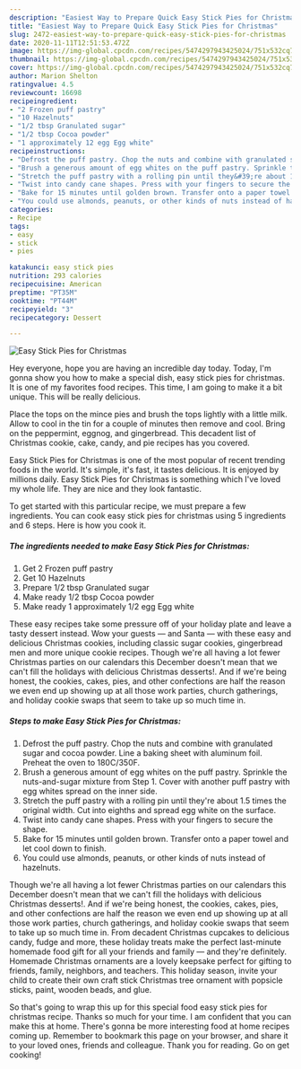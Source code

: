 ```yaml
---
description: "Easiest Way to Prepare Quick Easy Stick Pies for Christmas"
title: "Easiest Way to Prepare Quick Easy Stick Pies for Christmas"
slug: 2472-easiest-way-to-prepare-quick-easy-stick-pies-for-christmas
date: 2020-11-11T12:51:53.472Z
image: https://img-global.cpcdn.com/recipes/5474297943425024/751x532cq70/easy-stick-pies-for-christmas-recipe-main-photo.jpg
thumbnail: https://img-global.cpcdn.com/recipes/5474297943425024/751x532cq70/easy-stick-pies-for-christmas-recipe-main-photo.jpg
cover: https://img-global.cpcdn.com/recipes/5474297943425024/751x532cq70/easy-stick-pies-for-christmas-recipe-main-photo.jpg
author: Marion Shelton
ratingvalue: 4.5
reviewcount: 16698
recipeingredient:
- "2 Frozen puff pastry"
- "10 Hazelnuts"
- "1/2 tbsp Granulated sugar"
- "1/2 tbsp Cocoa powder"
- "1 approximately 12 egg Egg white"
recipeinstructions:
- "Defrost the puff pastry. Chop the nuts and combine with granulated sugar and cocoa powder. Line a baking sheet with aluminum foil. Preheat the oven to 180C/350F."
- "Brush a generous amount of egg whites on the puff pastry. Sprinkle the nuts-and-sugar mixture from Step 1. Cover with another puff pastry with egg whites spread on the inner side."
- "Stretch the puff pastry with a rolling pin until they&#39;re about 1.5 times the original width. Cut into eighths and spread egg white on the surface."
- "Twist into candy cane shapes. Press with your fingers to secure the shape."
- "Bake for 15 minutes until golden brown. Transfer onto a paper towel and let cool down to finish."
- "You could use almonds, peanuts, or other kinds of nuts instead of hazelnuts."
categories:
- Recipe
tags:
- easy
- stick
- pies

katakunci: easy stick pies 
nutrition: 293 calories
recipecuisine: American
preptime: "PT35M"
cooktime: "PT44M"
recipeyield: "3"
recipecategory: Dessert

---
```



![Easy Stick Pies for Christmas](https://img-global.cpcdn.com/recipes/5474297943425024/751x532cq70/easy-stick-pies-for-christmas-recipe-main-photo.jpg)

Hey everyone, hope you are having an incredible day today. Today, I'm gonna show you how to make a special dish, easy stick pies for christmas. It is one of my favorites food recipes. This time, I am going to make it a bit unique. This will be really delicious.

Place the tops on the mince pies and brush the tops lightly with a little milk. Allow to cool in the tin for a couple of minutes then remove and cool. Bring on the peppermint, eggnog, and gingerbread. This decadent list of Christmas cookie, cake, candy, and pie recipes has you covered.

Easy Stick Pies for Christmas is one of the most popular of recent trending foods in the world. It's simple, it's fast, it tastes delicious. It is enjoyed by millions daily. Easy Stick Pies for Christmas is something which I've loved my whole life. They are nice and they look fantastic.


To get started with this particular recipe, we must prepare a few ingredients. You can cook easy stick pies for christmas using 5 ingredients and 6 steps. Here is how you cook it.

<!--inarticleads1-->

##### The ingredients needed to make Easy Stick Pies for Christmas:

1. Get 2 Frozen puff pastry
1. Get 10 Hazelnuts
1. Prepare 1/2 tbsp Granulated sugar
1. Make ready 1/2 tbsp Cocoa powder
1. Make ready 1 approximately 1/2 egg Egg white


These easy recipes take some pressure off of your holiday plate and leave a tasty dessert instead. Wow your guests — and Santa — with these easy and delicious Christmas cookies, including classic sugar cookies, gingerbread men and more unique cookie recipes. Though we&#39;re all having a lot fewer Christmas parties on our calendars this December doesn&#39;t mean that we can&#39;t fill the holidays with delicious Christmas desserts!. And if we&#39;re being honest, the cookies, cakes, pies, and other confections are half the reason we even end up showing up at all those work parties, church gatherings, and holiday cookie swaps that seem to take up so much time in. 

<!--inarticleads2-->

##### Steps to make Easy Stick Pies for Christmas:

1. Defrost the puff pastry. Chop the nuts and combine with granulated sugar and cocoa powder. Line a baking sheet with aluminum foil. Preheat the oven to 180C/350F.
1. Brush a generous amount of egg whites on the puff pastry. Sprinkle the nuts-and-sugar mixture from Step 1. Cover with another puff pastry with egg whites spread on the inner side.
1. Stretch the puff pastry with a rolling pin until they&#39;re about 1.5 times the original width. Cut into eighths and spread egg white on the surface.
1. Twist into candy cane shapes. Press with your fingers to secure the shape.
1. Bake for 15 minutes until golden brown. Transfer onto a paper towel and let cool down to finish.
1. You could use almonds, peanuts, or other kinds of nuts instead of hazelnuts.


Though we&#39;re all having a lot fewer Christmas parties on our calendars this December doesn&#39;t mean that we can&#39;t fill the holidays with delicious Christmas desserts!. And if we&#39;re being honest, the cookies, cakes, pies, and other confections are half the reason we even end up showing up at all those work parties, church gatherings, and holiday cookie swaps that seem to take up so much time in. From decadent Christmas cupcakes to delicious candy, fudge and more, these holiday treats make the perfect last-minute homemade food gift for all your friends and family — and they&#39;re definitely. Homemade Christmas ornaments are a lovely keepsake perfect for gifting to friends, family, neighbors, and teachers. This holiday season, invite your child to create their own craft stick Christmas tree ornament with popsicle sticks, paint, wooden beads, and glue. 

So that's going to wrap this up for this special food easy stick pies for christmas recipe. Thanks so much for your time. I am confident that you can make this at home. There's gonna be more interesting food at home recipes coming up. Remember to bookmark this page on your browser, and share it to your loved ones, friends and colleague. Thank you for reading. Go on get cooking!
